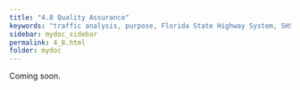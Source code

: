 ```yaml
---
title: "4.8	Quality Assurance"
keywords: "traffic analysis, purpose, Florida State Highway System, SHS"
sidebar: mydoc_sidebar
permalink: 4_8.html
folder: mydoc
---
```


<p>
  Coming soon.
</p>